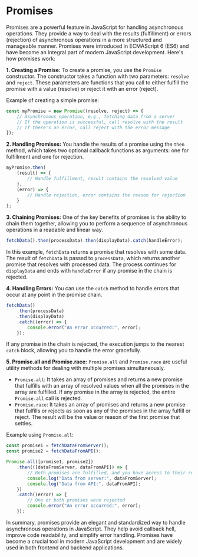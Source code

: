 # Promises

Promises are a powerful feature in JavaScript for handling asynchronous operations. They provide a way to deal with the results (fulfillment) or errors (rejection) of asynchronous operations in a more structured and manageable manner. Promises were introduced in ECMAScript 6 (ES6) and have become an integral part of modern JavaScript development. Here's how promises work:

**1. Creating a Promise:**
To create a promise, you use the `Promise` constructor. The constructor takes a function with two parameters: `resolve` and `reject`. These parameters are functions that you call to either fulfill the promise with a value (resolve) or reject it with an error (reject).

Example of creating a simple promise:

```javascript
const myPromise = new Promise((resolve, reject) => {
	// Asynchronous operation, e.g., fetching data from a server
	// If the operation is successful, call resolve with the result
	// If there's an error, call reject with the error message
});
```

**2. Handling Promises:**
You handle the results of a promise using the `then` method, which takes two optional callback functions as arguments: one for fulfillment and one for rejection.

```javascript
myPromise.then(
	(result) => {
		// Handle fulfillment, result contains the resolved value
	},
	(error) => {
		// Handle rejection, error contains the reason for rejection
	}
);
```

**3. Chaining Promises:**
One of the key benefits of promises is the ability to chain them together, allowing you to perform a sequence of asynchronous operations in a readable and linear way.

```javascript
fetchData().then(processData).then(displayData).catch(handleError);
```

In this example, `fetchData` returns a promise that resolves with some data. The result of `fetchData` is passed to `processData`, which returns another promise that resolves with processed data. The process continues for `displayData` and ends with `handleError` if any promise in the chain is rejected.

**4. Handling Errors:**
You can use the `catch` method to handle errors that occur at any point in the promise chain.

```javascript
fetchData()
	.then(processData)
	.then(displayData)
	.catch((error) => {
		console.error("An error occurred:", error);
	});
```

If any promise in the chain is rejected, the execution jumps to the nearest `catch` block, allowing you to handle the error gracefully.

**5. Promise.all and Promise.race:**
`Promise.all` and `Promise.race` are useful utility methods for dealing with multiple promises simultaneously.

- `Promise.all`: It takes an array of promises and returns a new promise that fulfills with an array of resolved values when all the promises in the array are fulfilled. If any promise in the array is rejected, the entire `Promise.all` call is rejected.
- `Promise.race`: It takes an array of promises and returns a new promise that fulfills or rejects as soon as any of the promises in the array fulfill or reject. The result will be the value or reason of the first promise that settles.

Example using `Promise.all`:

```javascript
const promise1 = fetchDataFromServer();
const promise2 = fetchDataFromAPI();

Promise.all([promise1, promise2])
	.then(([dataFromServer, dataFromAPI]) => {
		// Both promises are fulfilled, and you have access to their results
		console.log("Data from server:", dataFromServer);
		console.log("Data from API:", dataFromAPI);
	})
	.catch((error) => {
		// One or both promises were rejected
		console.error("An error occurred:", error);
	});
```

In summary, promises provide an elegant and standardized way to handle asynchronous operations in JavaScript. They help avoid callback hell, improve code readability, and simplify error handling. Promises have become a crucial tool in modern JavaScript development and are widely used in both frontend and backend applications.
